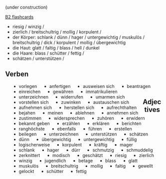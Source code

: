 (under construction)

[B2 flashcards](https://quizlet.com/kr/845071153/b2-flash-cards/?funnelUUID=aa3af2d3-988a-4b7a-8ebe-cbe990c9a420)


- riesig / winzig /
- zierlich / breitschultrig / mollig / korpulent /
- der Körper: schlank / dünn / hager / untergewichtig / muskulös / breitschultrig / dick / korpulent / mollig / úbergewichtig
- die Haut: glatt / faltig / blass / hell / dunkel
- die Haare: blass / schütter / fettig / 
- schätzen / unterstützen /

## Verben

<ul>
<li style="float: left; margin: 0 20px;">vorlegen</li>
<li style="float: left; margin: 0 20px;">anfertigen</li>
<li style="float: left; margin: 0 20px;">ausweisen sich</li>
<li style="float: left; margin: 0 20px;">beantragen</li>
<li style="float: left; margin: 0 20px;">einreichen</li>
<li style="float: left; margin: 0 20px;">gewähren</li>
<li style="float: left; margin: 0 20px;">immatrikulieren</li>
<li style="float: left; margin: 0 20px;">unterzeichnen</li>
<li style="float: left; margin: 0 20px;">widerrufen</li>
<li style="float: left; margin: 0 20px;">umarmen sich</li>
<li style="float: left; margin: 0 20px;">vorstellen sich</li>
<li style="float: left; margin: 0 20px;">zuwinken</li>
<li style="float: left; margin: 0 20px;">austauschen sich</li>
<li style="float: left; margin: 0 20px;">aufnehmen sich</li>
<li style="float: left; margin: 0 20px;">herstellen sich</li>
<li style="float: left; margin: 0 20px;">aufrechthalten</li>
<li style="float: left; margin: 0 20px;">bejahen</li>
<li style="float: left; margin: 0 20px;">meinen</li>
<li style="float: left; margin: 0 20px;">ablehnen</li>
<li style="float: left; margin: 0 20px;">annehmen sich</li>
<li style="float: left; margin: 0 20px;">zustimmen</li>
<li style="float: left; margin: 0 20px;">widersprechen</li>
<li style="float: left; margin: 0 20px;">zuhören</li>
<li style="float: left; margin: 0 20px;">erwidern</li>
<li style="float: left; margin: 0 20px;">bekannt geben</li>
<li style="float: left; margin: 0 20px;">erzählen</li>
<li style="float: left; margin: 0 20px;">erklären</li>
<li style="float: left; margin: 0 20px;">berichten</li>
<li style="float: left; margin: 0 20px;">ranghöchste</li>
<li style="float: left; margin: 0 20px;">ebenfalls</li>
<li style="float: left; margin: 0 20px;">führen</li>
<li style="float: left; margin: 0 20px;">erstellen</li>
<li style="float: left; margin: 0 20px;">beilegen</li>
<li style="float: left; margin: 0 20px;">unterzeichnen</li>
<li style="float: left; margin: 0 20px;">unterstützen</li>
<li style="float: left; margin: 0 20px;">schätzen</li>
</ul>

<br>

## Adjectives

<ul>
<li style="float: left; margin: 0 20px;">dünn</li>
<li style="float: left; margin: 0 20px;">übergewichtig</li>
<li style="float: left; margin: 0 20px;">untergewichtig</li>
<li style="float: left; margin: 0 20px;">füllig</li>
<li style="float: left; margin: 0 20px;">logischerweise</li>
<li style="float: left; margin: 0 20px;">korpulent</li>
<li style="float: left; margin: 0 20px;">kräftig</li>
<li style="float: left; margin: 0 20px;">mager</li>
<li style="float: left; margin: 0 20px;">schlank</li>
<li style="float: left; margin: 0 20px;">hager</li>
<li style="float: left; margin: 0 20px;">dürr</li>
<li style="float: left; margin: 0 20px;">schmutzig</li>
<li style="float: left; margin: 0 20px;">schmuddelig</li>
<li style="float: left; margin: 0 20px;">zerknittert</li>
<li style="float: left; margin: 0 20px;">modisch</li>
<li style="float: left; margin: 0 20px;">geschätzt</li>
<li style="float: left; margin: 0 20px;">riesig</li>
<li style="float: left; margin: 0 20px;">zierlich</li>
<li style="float: left; margin: 0 20px;">winzig</li>
<li style="float: left; margin: 0 20px;">jugendlich</li>
<li style="float: left; margin: 0 20px;">betage</li>
<li style="float: left; margin: 0 20px;">blass</li>
<li style="float: left; margin: 0 20px;">glatt</li>
<li style="float: left; margin: 0 20px;">muskulös</li>
<li style="float: left; margin: 0 20px;">breitschultrig</li>
<li style="float: left; margin: 0 20px;">mollig</li>
<li style="float: left; margin: 0 20px;">faltig</li>
<li style="float: left; margin: 0 20px;">gewellt</li>
<li style="float: left; margin: 0 20px;">gelockt</li>
<li style="float: left; margin: 0 20px;">schütter</li>
<li style="float: left; margin: 0 20px;">fettig</li>
</ul><br>
